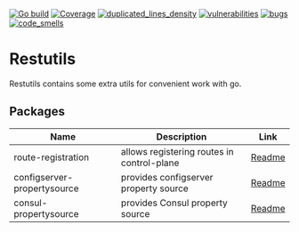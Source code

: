 [![Go build](https://github.com/Netcracker/qubership-core-lib-go-rest-utils/actions/workflows/go-build.yml/badge.svg)](https://github.com/Netcracker/qubership-core-lib-go-rest-utils/actions/workflows/go-build.yml)
[![Coverage](https://sonarcloud.io/api/project_badges/measure?metric=coverage&project=Netcracker_qubership-core-lib-go-rest-utils)](https://sonarcloud.io/summary/overall?id=Netcracker_qubership-core-lib-go-rest-utils)
[![duplicated_lines_density](https://sonarcloud.io/api/project_badges/measure?metric=duplicated_lines_density&project=Netcracker_qubership-core-lib-go-rest-utils)](https://sonarcloud.io/summary/overall?id=Netcracker_qubership-core-lib-go-rest-utils)
[![vulnerabilities](https://sonarcloud.io/api/project_badges/measure?metric=vulnerabilities&project=Netcracker_qubership-core-lib-go-rest-utils)](https://sonarcloud.io/summary/overall?id=Netcracker_qubership-core-lib-go-rest-utils)
[![bugs](https://sonarcloud.io/api/project_badges/measure?metric=bugs&project=Netcracker_qubership-core-lib-go-rest-utils)](https://sonarcloud.io/summary/overall?id=Netcracker_qubership-core-lib-go-rest-utils)
[![code_smells](https://sonarcloud.io/api/project_badges/measure?metric=code_smells&project=Netcracker_qubership-core-lib-go-rest-utils)](https://sonarcloud.io/summary/overall?id=Netcracker_qubership-core-lib-go-rest-utils)

# Restutils

Restutils contains some extra utils for convenient work with go.

## Packages 
|Name |Description |Link |
|-----|------------|-----|
|route-registration | allows registering routes in control-plane| [Readme](route-registration/README.md)|
| configserver-propertysource | provides configserver property source | [Readme](configserver-propertysource/README.md)
| consul-propertysource | provides Consul property source | [Readme](consul-propertysource/README.md)
